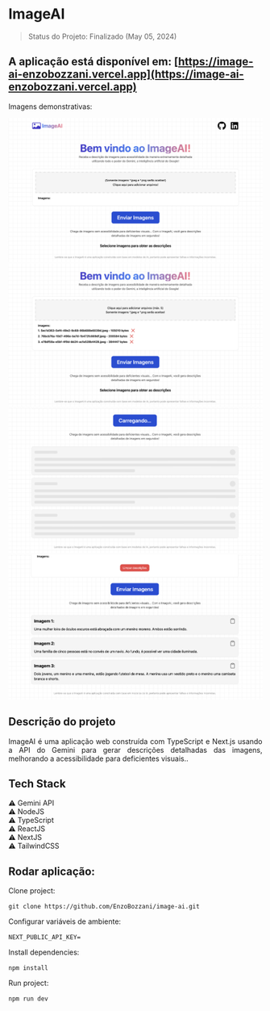 <h1>ImageAI</h1>

> Status do Projeto: Finalizado (May 05, 2024)

## A aplicação está disponível em: [https://image-ai-enzobozzani.vercel.app](https://image-ai-enzobozzani.vercel.app)

Imagens demonstrativas:

![./assets/image1.png](./assets/img1.png)
![./assets/image2.png](./assets/img2.png)
![./assets/image3.png](./assets/img3.png)
![./assets/image4.png](./assets/img4.png)

## Descrição do projeto

<p align="justify">
   ImageAI é uma aplicação web construída com TypeScript e Next.js usando a API do Gemini para gerar descrições detalhadas das imagens, melhorando a acessibilidade para deficientes visuais..
</p>

## Tech Stack

:warning: Gemini API
<br>
:warning: NodeJS
<br>
:warning: TypeScript
<br>
:warning: ReactJS
<br>
:warning: NextJS
<br>
:warning: TailwindCSS

## Rodar aplicação:

Clone project:

```
git clone https://github.com/EnzoBozzani/image-ai.git
```

Configurar variáveis de ambiente:

```
NEXT_PUBLIC_API_KEY=
```

Install dependencies:

```
npm install
```

Run project:

```
npm run dev
```
